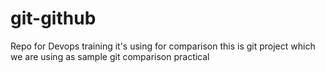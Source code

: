 # git-github
Repo for Devops training
it's using for comparison
this is git project which we are using as sample
git comparison practical

